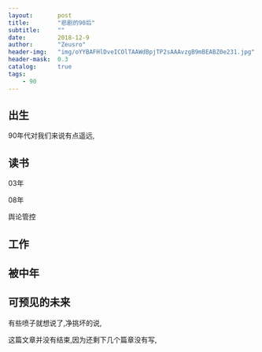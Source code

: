 ```yaml
---
layout:       post
title:        "悲剧的90后"
subtitle:     ""
date:         2018-12-9
author:       "Zeusro"
header-img:   "img/oYYBAFHlDveICOlTAAWdBpjTP2sAAAvzgB9mBEABZ0e231.jpg"
header-mask:  0.3
catalog:      true
tags:
    - 90
---
```


## 出生

90年代对我们来说有点遥远,

## 读书


03年

08年

舆论管控


## 工作

## 被中年

## 可预见的未来

有些喷子就想说了,净挑坏的说,

这篇文章并没有结束,因为还剩下几个篇章没有写,

